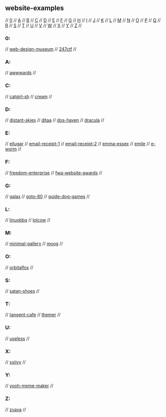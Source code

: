 ## website-examples

// [0](#0) // [A](#a) // [B](#b) // [C](#c) // [D](#d) // [E](#e) // [F](#f) // [G](#g)
// [H](#h) // [I](#i) // [J](#j) // [K](#k) // [L](#l) // [M](#m) // [N](#n) // [O](#o)
// [P](#p) // [Q](#q) // [R](#r) // [S](#s) // [T](#t) // [U](#u) // [V](#v) // [W](#w)
// [X](#x) // [Y](#y) // [Z](#z) //

### 0:
// [web-design-museum](https://www.webdesignmuseum.org/)
// [247ctf](https://247ctf.com)
//

### A:
// [awwwards](https://www.awwwards.com/)
//

### C:
// [catgirl-sh](https://catgirl.sh/)
// [cream](http://cream.sourceforge.net/index.html)
//

### D:
// [distant-skies](https://distantskies.neocities.org/)
// [ditaa](http://ditaa.sourceforge.net/)
// [dos-haven](https://www.doshaven.eu/)
// [dracula](https://draculatheme.com/ui)
//

### E:
// [ellugar](https://ellugar.co/)
// [email-receipt-1](https://codepen.io/zekasflower/pen/MWardMW)
// [email-receipt-2](https://codepen.io/HIC/pen/BXYPjb)
// [emma-essex](https://www.heckscaper.com/)
// [emile](https://emile.space/)
// [e-worm](https://old.e-worm.club/)
//

### F:
// [freedom-enterprise](https://www.freedomenterprise.pt/index.html)
// [fwa-website-awards](https://thefwa.com/)
//

### G:
// [galax](https://galax.xyz/)
// [goto-80](https://www.goto80.com/)
// [guide-dog-games](https://guidedoggames.com:7081/)
//

### L:
// [linuxbbq](https://linuxbbq.com/)
// [lolcow](https://lolcow.farm/)
//

### M:
// [minimal-gallery](https://minimal.gallery/)
// [moog](https://www.moogmusic.com/)
//

### O:
// [orbitalfox](https://texts.orbitalfox.eu/)
//

### S:
// [satan-shoes](https://satan.shoes/)
//

### T:
// [tangent-cafe](https://www.tangentcafe.ca)
// [themer](https://themer.dev/)
//

### U:
// [useless](https://useless.london/)
//

### X:
// [xxiivv](https://wiki.xxiivv.com/site/home.html)
//

### Y:
// [yooh-meme-maker](https://yooh.io)
//

### Z:
// [zvava](https://zvava.org/)
//

